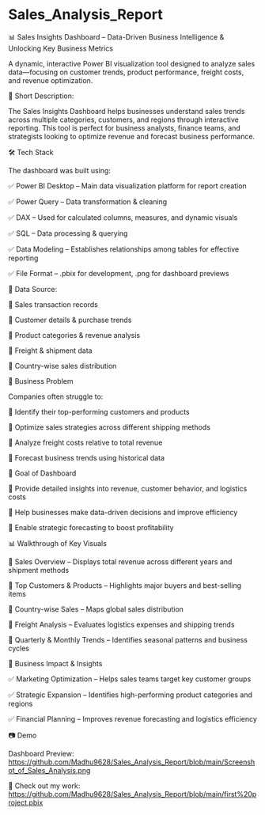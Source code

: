 # Sales_Analysis_Report

📊 Sales Insights Dashboard –
Data-Driven Business Intelligence & Unlocking Key Business Metrics

A dynamic, interactive Power BI visualization tool designed to analyze sales data—focusing on customer trends, product performance, freight costs, and revenue optimization.

📌 Short Description:

The Sales Insights Dashboard helps businesses understand sales trends across multiple categories, customers, and regions through interactive reporting. This tool is perfect for business analysts, finance teams, and strategists looking to optimize revenue and forecast business performance.


🛠 Tech Stack

The dashboard was built using:

✅ Power BI Desktop – Main data visualization platform for report creation

✅ Power Query – Data transformation & cleaning

✅ DAX – Used for calculated columns, measures, and dynamic visuals

✅ SQL – Data processing & querying

✅ Data Modeling – Establishes relationships among tables for effective reporting

✅ File Format – .pbix for development, .png for dashboard previews


📂 Data Source:

📌 Sales transaction records

📌 Customer details & purchase trends

📌 Product categories & revenue analysis

📌 Freight & shipment data

📌 Country-wise sales distribution



💼 Business Problem

Companies often struggle to:

🔹 Identify their top-performing customers and products

🔹 Optimize sales strategies across different shipping methods

🔹 Analyze freight costs relative to total revenue

🔹 Forecast business trends using historical data


🎯 Goal of Dashboard

🔹 Provide detailed insights into revenue, customer behavior, and logistics costs

🔹 Help businesses make data-driven decisions and improve efficiency

🔹 Enable strategic forecasting to boost profitability


📊 Walkthrough of Key Visuals

🔹 Sales Overview – Displays total revenue across different years and shipment methods

🔹 Top Customers & Products – Highlights major buyers and best-selling items

🔹 Country-wise Sales – Maps global sales distribution

🔹 Freight Analysis – Evaluates logistics expenses and shipping trends

🔹 Quarterly & Monthly Trends – Identifies seasonal patterns and business cycles


🚀 Business Impact & Insights

✅ Marketing Optimization – Helps sales teams target key customer groups

✅ Strategic Expansion – Identifies high-performing product categories and regions

✅ Financial Planning – Improves revenue forecasting and logistics efficiency


📷 Demo

Dashboard Preview: https://github.com/Madhu9628/Sales_Analysis_Report/blob/main/Screenshot_of_Sales_Analysis.png

📌 Check out my work: https://github.com/Madhu9628/Sales_Analysis_Report/blob/main/first%20project.pbix


